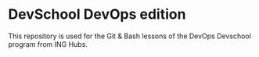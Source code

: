 # DevSchool DevOps edition

This repository is used for the Git & Bash lessons of the DevOps Devschool program from ING Hubs.
